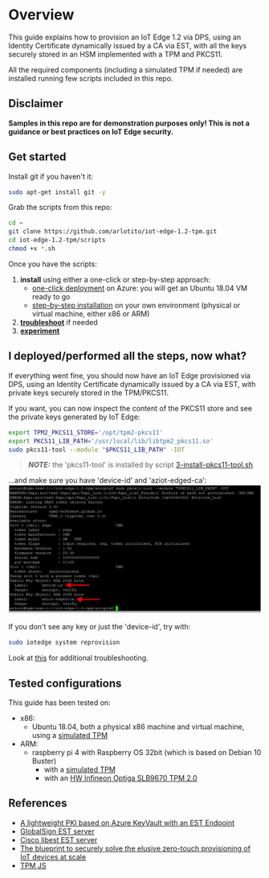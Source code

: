 # Overview
This guide explains how to provision an IoT Edge 1.2 via DPS, using an Identity Certificate dynamically issued by a CA via EST, with all the keys securely stored in an HSM implemented with a TPM and PKCS11. 

All the required components (including a simulated TPM if needed) are installed running few scripts included in this repo.

## Disclaimer  

**Samples in this repo are for demonstration purposes only! This is not a guidance or best practices on IoT Edge security.**  

## Get started

Install git if you haven't it:
```bash
sudo apt-get install git -y
```

Grab the scripts from this repo:
```bash
cd ~
git clone https://github.com/arlotito/iot-edge-1.2-tpm.git
cd iot-edge-1.2-tpm/scripts
chmod +x *.sh
```
Once you have the scripts:
1. **install** using either a one-click or step-by-step approach:
   * [one-click deployment](./one-click.md) on Azure: you will get an Ubuntu 18.04 VM ready to go
   * [step-by-step installation](./step-by-step.md) on your own environment (physical or virtual machine, either x86 or ARM)
2. [**troubleshoot**](./troubleshooting.md) if needed
3. [**experiment**](./bonus.md)

## I deployed/performed all the steps, now what?

If everything went fine, you should now have an IoT Edge provisioned via DPS, using an Identity Certificate dynamically issued by a CA via EST, with private keys securely stored in the TPM/PKCS11.

If you want, you can now inspect the content of the PKCS11 store and see the private keys generated by IoT Edge: 

```bash
export TPM2_PKCS11_STORE='/opt/tpm2-pkcs11'
export PKCS11_LIB_PATH='/usr/local/lib/libtpm2_pkcs11.so'
sudo pkcs11-tool --module "$PKCS11_LIB_PATH" -IOT
```
> **_NOTE:_**  the 'pkcs11-tool' is installed by script [3-install-pkcs11-tool.sh](./scripts/3-install-pkcs11-tool.sh)
> 
...and make sure you have 'device-id' and 'aziot-edged-ca':
![picture 1](images/dec9f3071483b6ad3aaa5d4b0eea95164cb66bfc7bd3fcfad792adb263c41d71.png)  


If you don't see any key or just the 'device-id', try with:
```bash
sudo iotedge system reprovision
```

Look at [this](./troubleshooting.md) for additional troubleshooting.

## Tested configurations
This guide has been tested on:
* x86:
  * Ubuntu 18.04, both a physical x86 machine and virtual machine, using a [simulated TPM](./step-by-step.md#2---install-and-configure-a-sw-or-hw-tpm)
* ARM:
  * raspberry pi 4 with Raspberry OS 32bit (which is based on Debian 10 Buster)
    * with a [simulated TPM](./step-by-step.md#2---install-and-configure-a-sw-or-hw-tpm)
    * with an [HW Infineon Optiga SLB9670 TPM 2.0](./step-by-step.md#2---install-and-configure-a-sw-or-hw-tpm)

## References  

- [A lightweight PKI based on Azure KeyVault with an EST Endpoint](https://github.com/vslepakov/keyvault-ca)
- [GlobalSign EST server](https://github.com/globalsign/est/)
- [Cisco libest EST server](https://github.com/cisco/libest)
- [The blueprint to securely solve the elusive zero-touch provisioning of IoT devices at scale](https://azure.microsoft.com/en-us/blog/the-blueprint-to-securely-solve-the-elusive-zerotouch-provisioning-of-iot-devices-at-scale/)
- [TPM JS](https://google.github.io/tpm-js/)